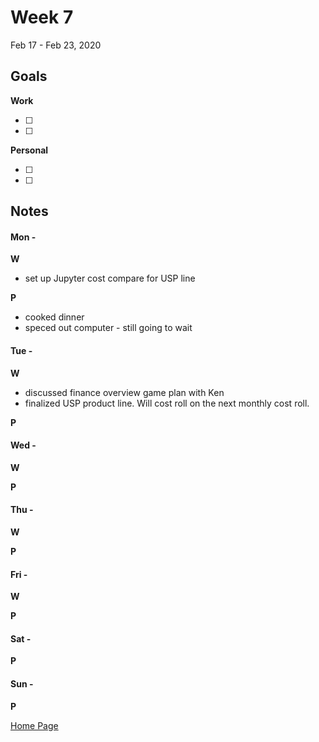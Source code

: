 # Week 7
Feb 17 - Feb 23, 2020

## Goals

**Work**

- [ ] 
- [ ] 

**Personal**

- [ ] 
- [ ] 


## Notes

#### Mon -  ####

**W**

- set up Jupyter cost compare for USP line

**P**

- cooked dinner
- speced out computer - still going to wait

#### Tue -  ####

**W**

- discussed finance overview game plan with Ken
- finalized USP product line.  Will cost roll on the next monthly cost roll.

**P**

#### Wed -  ####

**W**

**P**

#### Thu -  ####

**W**

**P**

#### Fri -  ####

**W**

**P**

#### Sat -  ####

**P**

#### Sun -  ####

**P**


[Home Page](https://ch3ck3rs.github.io/Goals)
